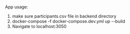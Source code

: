 App usage:

1. make sure participants.csv file in backend directory
2. docker-compose -f docker-compose.dev.yml up --build
3. Navigate to localhost:3050
